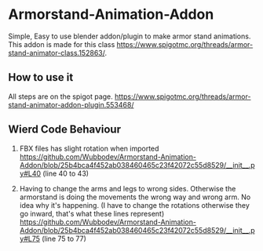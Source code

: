 # Armorstand-Animation-Addon
Simple, Easy to use blender addon/plugin to make armor stand animations. This addon is made for this class https://www.spigotmc.org/threads/armor-stand-animator-class.152863/.
## How to use it
All steps are on the spigot page.
https://www.spigotmc.org/threads/armor-stand-animator-addon-plugin.553468/

## Wierd Code Behaviour

1. FBX files has slight rotation when imported
https://github.com/Wubbodev/Armorstand-Animation-Addon/blob/25b4bca4f452ab038460465c23f42072c55d8529/__init__.py#L40 (line 40 to 43)

2. Having to change the arms and legs to wrong sides. Otherwise the armorstand is doing the movements the wrong way and wrong arm. No idea why it's happening. (I have to change the rotations otherwise they go inward, that's what these lines represent)
https://github.com/Wubbodev/Armorstand-Animation-Addon/blob/25b4bca4f452ab038460465c23f42072c55d8529/__init__.py#L75 (line 75 to 77)


